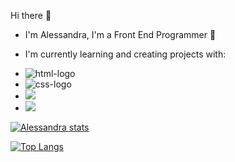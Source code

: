 Hi there 👋

- I'm Alessandra, I'm a Front End Programmer 🌱
- I'm currently learning and creating projects with:

- <img src="https://img.shields.io/badge/HTML5-E34F26?style=for-the-badge&logo=html5&logoColor=white" alt="html-logo" />
- <img src="https://img.shields.io/badge/CSS3-1572B6?style=for-the-badge&logo=css3&logoColor=white" alt="css-logo" />
- <img src="https://img.shields.io/badge/JavaScript-F7DF1E?style=for-the-badge&logo=javascript&logoColor=black" />
- <img src="https://img.shields.io/badge/React-20232A?style=for-the-badge&logo=react&logoColor=61DAFB" />


[![Alessandra stats](https://github-readme-stats.vercel.app/api?username=alessandra-dev)](https://github.com/anuraghazra/github-readme-stats)

[![Top Langs](https://github-readme-stats.vercel.app/api/top-langs/?username=alessandra-dev)](https://github.com/anuraghazra/github-readme-stats)



